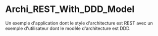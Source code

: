 # Archi_REST_With_DDD_Model
Un exemple d'application dont le style d'architecture est REST avec un exemple d'utilisateur dont le modèle d'architecture est DDD.
